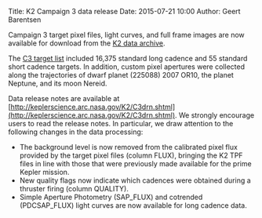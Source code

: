 Title: K2 Campaign 3 data release
Date: 2015-07-21 10:00
Author: Geert Barentsen

Campaign 3 target pixel files, light curves, and full frame images are now
available for download from the
[K2 data archive](https://archive.stsci.edu/k2/).

The [C3 target list](http://keplerscience.arc.nasa.gov/K2/GuestInvestigationsC03.shtml)
included 16,375 standard long cadence and 55 standard short cadence targets.
In addition, custom pixel apertures were collected along the trajectories of
dwarf planet (225088) 2007 OR10, the planet Neptune, and its moon Nereid.

Data release notes are available at
[http://keplerscience.arc.nasa.gov/K2/C3drn.shtml](http://keplerscience.arc.nasa.gov/K2/C3drn.shtml).
We strongly encourage users to read the release notes.
In particular, we draw attention to the following changes
in the data processing:

* The background level is now removed from the calibrated pixel flux provided
by the target pixel files (column FLUX), bringing the K2 TPF files in line
with those that were previously made available for the prime Kepler mission.
* New quality flags now indicate which cadences were obtained during a thruster firing (column QUALITY).
* Simple Aperture Photometry (SAP_FLUX) and cotrended (PDCSAP_FLUX) light curves are now available for long cadence data.
